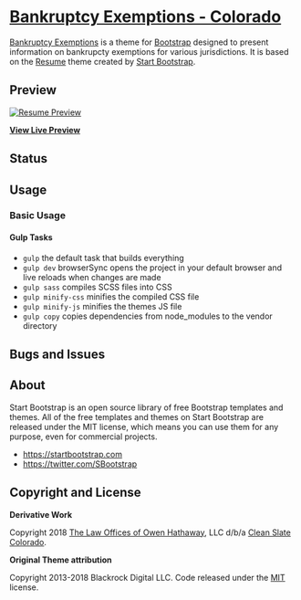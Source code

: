 # [Bankruptcy Exemptions - Colorado](https://coloradobankruptcyexemptions.com)

[Bankruptcy Exemptions](https://startbootstrap.com/template-overviews/resume/) is a theme for [Bootstrap](http://getbootstrap.com/) designed to present information on bankrupcty exemptions for various jurisdictions. It is based on the [Resume](https://startbootstrap.com/template-overviews/resume/) theme created by [Start Bootstrap](http://startbootstrap.com/).

## Preview

[![Resume Preview](https://startbootstrap.com/assets/img/templates/resume.jpg)](https://blackrockdigital.github.io/startbootstrap-resume/)

**[View Live Preview](https://coloradobankruptcyexemptions.com/)**

## Status

## Usage

### Basic Usage

#### Gulp Tasks

- `gulp` the default task that builds everything
- `gulp dev` browserSync opens the project in your default browser and live reloads when changes are made
- `gulp sass` compiles SCSS files into CSS
- `gulp minify-css` minifies the compiled CSS file
- `gulp minify-js` minifies the themes JS file
- `gulp copy` copies dependencies from node_modules to the vendor directory

## Bugs and Issues

## About

Start Bootstrap is an open source library of free Bootstrap templates and themes. All of the free templates and themes on Start Bootstrap are released under the MIT license, which means you can use them for any purpose, even for commercial projects.

* https://startbootstrap.com
* https://twitter.com/SBootstrap


## Copyright and License

**Derivative Work**

Copyright 2018 [The Law Offices of Owen Hathaway](https://ohlawcolorado.com), LLC d/b/a [Clean Slate Colorado](https://cleanslatecolorado.com).



**Original Theme attribution**

Copyright 2013-2018 Blackrock Digital LLC. Code released under the [MIT](https://github.com/BlackrockDigital/startbootstrap-resume/blob/gh-pages/LICENSE) license.
